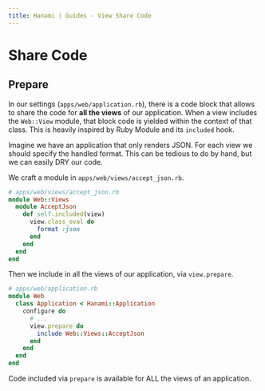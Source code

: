 ```yaml
---
title: Hanami | Guides - View Share Code
---
```


# Share Code

## Prepare

In our settings (`apps/web/application.rb`), there is a code block that allows to share the code for **all the views** of our application.
When a view includes the `Web::View` module, that block code is yielded within the context of that class.
This is heavily inspired by Ruby Module and its `included` hook.

Imagine we have an application that only renders JSON.
For each view we should specify the handled format. This can be tedious to do by hand, but we can easily DRY our code.

We craft a module in `apps/web/views/accept_json.rb`.

```ruby
# apps/web/views/accept_json.rb
module Web::Views
  module AcceptJson
    def self.included(view)
      view.class_eval do
        format :json
      end
    end
  end
end
```

Then we include in all the views of our application, via `view.prepare`.

```ruby
# apps/web/application.rb
module Web
  class Application < Hanami::Application
    configure do
      # ...
      view.prepare do
        include Web::Views::AcceptJson
      end
    end
  end
end
```

<p class="warning">
Code included via <code>prepare</code> is available for ALL the views of an application.
</p>

